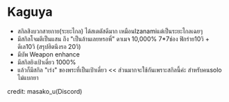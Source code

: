 # Kaguya

* สกิลสิงบวกสายกาย(ระยะไกล) ได้สเตตัสดีมาก เหมือนIzanamiแต่เป็นระยะไกลเฉยๆ
* มีสกิลโจมตีเป็นแสน ถึง "เป็นล้านเลยหรอพี่" ดาเมจ 10,000% 7\*7ช่อง ฟิกร่าย10วิ + ดีเล10วิ (สรุปฮิตนึงรอ 20วิ)
* มีบัพ Weapon enhance
* มีสกิลยิงเป้าเดี่ยว 1000%
* แล้วก็มีสกิล "เร่ง" ของพระที่เป็นเป้าเดี่ยว << ส่วนมากจะใช้กันเพราะสกิลนี้ค่ะ สำหรับคนsolo ไม่แบกยา

credit: masako\_u(Discord)
